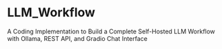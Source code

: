 # LLM_Workflow
A Coding Implementation to Build a Complete Self-Hosted LLM Workflow with Ollama, REST API, and Gradio Chat Interface
